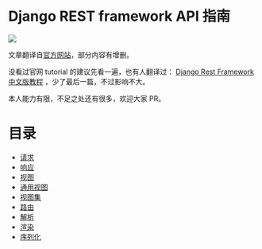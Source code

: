 # Django REST framework API 指南

![](http://www.django-rest-framework.org/img/logo.png)


文章翻译自[官方网站](http://www.django-rest-framework.org/)，部分内容有增删。

没看过官网 tutorial 的建议先看一遍，也有人翻译过： [Django Rest Framework 中文版教程](https://www.gitbook.com/book/whatwewant/django-rest-framework-tutorial-cn/details) ，少了最后一篇，不过影响不大。

本人能力有限，不足之处还有很多，欢迎大家 PR。

# 目录
- [请求](api-guide/requests.md)  
- [响应](api-guide/responses.md)  
- [视图](api-guide/views.md)  
- [通用视图](api-guide/genericviews.md)  
- [视图集](api-guide/viewsets.md)  
- [路由](api-guide/routers.md)  
- [解析](api-guide/parsers.md)  
- [渲染](api-guide/renderers.md)  
- [序列化](api-guide/serializers.md)  

